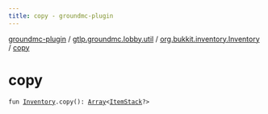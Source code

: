 ```yaml
---
title: copy - groundmc-plugin
---
```


[groundmc-plugin](../../index.html) / [gtlp.groundmc.lobby.util](../index.html) / [org.bukkit.inventory.Inventory](index.html) / [copy](.)

# copy

`fun `[`Inventory`](https://hub.spigotmc.org/javadocs/spigot/org/bukkit/inventory/Inventory.html)`.copy(): `[`Array`](https://kotlinlang.org/api/latest/jvm/stdlib/kotlin/-array/index.html)`<`[`ItemStack`](https://hub.spigotmc.org/javadocs/spigot/org/bukkit/inventory/ItemStack.html)`?>`